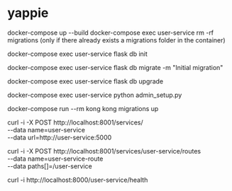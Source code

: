 # yappie
docker-compose up --build
docker-compose exec user-service rm -rf migrations (only if there already exists a migrations folder in the container)

docker-compose exec user-service flask db init

docker-compose exec user-service flask db migrate -m "Initial migration"

docker-compose exec user-service flask db upgrade

docker-compose exec user-service python admin_setup.py

docker-compose run --rm kong kong migrations up

curl -i -X POST http://localhost:8001/services/ \
  --data name=user-service \
  --data url=http://user-service:5000

curl -i -X POST http://localhost:8001/services/user-service/routes \
  --data name=user-service-route \
  --data paths[]=/user-service

curl -i http://localhost:8000/user-service/health

